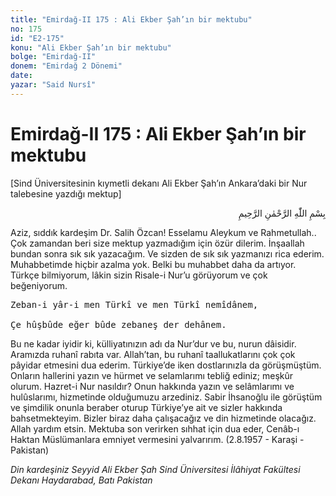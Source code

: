 ```yaml
---
title: "Emirdağ-II 175 : Ali Ekber Şah’ın bir mektubu"
no: 175
id: "E2-175"
konu: "Ali Ekber Şah’ın bir mektubu"
bolge: "Emirdağ-II"
donem: "Emirdağ 2 Dönemi"
date: 
yazar: "Said Nursî"
---
```


# Emirdağ-II 175 : Ali Ekber Şah’ın bir mektubu

<p class="takdim">[Sind Üniversitesinin kıymetli dekanı Ali Ekber Şah’ın Ankara’daki bir Nur talebesine yazdığı mektup]</p>

<p class="arabic" dir="rtl" title="Meal: “Rahman ve Rahîm olan Allah’ın adıyla.”">بِسْمِ اللّٰهِ الرَّحْمٰنِ الرَّحِيمِ</p>

Aziz, sıddık kardeşim Dr. Salih Özcan! Esselamu Aleykum ve Rahmetullah.. Çok zamandan beri size mektup yazmadığım için özür dilerim. İnşaallah bundan sonra sık sık yazacağım. Ve sizden de sık sık yazmanızı rica ederim. Muhabbetimde hiçbir azalma yok. Belki bu muhabbet daha da artıyor. Türkçe bilmiyorum, lâkin sizin Risale-i Nur’u görüyorum ve çok beğeniyorum.

<pre>
Zeban-i yâr-i men Türkî ve men Türkî nemîdânem,
 
Çe hûşbûde eğer bûde zebaneş der dehânem.
</pre>

Bu ne kadar iyidir ki, külliyatınızın adı da Nur’dur ve bu, nurun dâisidir. Aramızda ruhanî rabıta var. Allah’tan, bu ruhanî taallukatlarını çok çok pâyidar etmesini dua ederim. Türkiye’de iken dostlarınızla da görüşmüştüm. Onların hallerini yazın ve hürmet ve selamlarımı tebliğ ediniz; meşkûr olurum. Hazret-i Nur nasıldır? Onun hakkında yazın ve selâmlarımı ve hulûslarımı, hizmetinde olduğumuzu arzediniz. Sabir İhsanoğlu ile görüştüm ve şimdilik onunla beraber oturup Türkiye’ye ait ve sizler hakkında bahsetmekteyim. Bizler biraz daha çalışacağız ve din hizmetinde olacağız. Allah yardım etsin. Mektuba son verirken sıhhat için dua eder, Cenâb-ı Haktan Müslümanlara emniyet vermesini yalvarırım. (2.8.1957 - Karaşi - Pakistan)

*Din kardeşiniz*
*Seyyid Ali Ekber Şah*
*Sind Üniversitesi İlâhiyat Fakültesi Dekanı*
*Haydarabad, Batı Pakistan*
